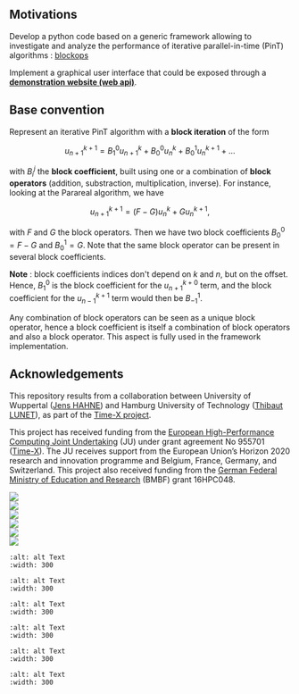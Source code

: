 ## Motivations

Develop a python code based on a generic framework allowing to investigate and analyze the performance of iterative parallel-in-time (PinT) algorithms : [blockops](./blockops/)

Implement a graphical user interface that could be exposed through a [**demonstration website (web api)**](./accuracy).

## Base convention

Represent an iterative PinT algorithm with a **block iteration** of the form

$$
u_{n+1}^{k+1} = B_1^0 u_{n+1}^k + B_0^0 u_{n}^k + B_0^1 u_{n}^{k+1} + ...
$$

with $B_i^j$ the **block coefficient**, built using one or a combination of **block operators** (addition, substraction, multiplication, inverse).
For instance, looking at the Parareal algorithm, we have

$$
u_{n+1}^{k+1} = (F - G) u_{n}^k + G u_{n}^{k+1},
$$

with $F$ and $G$ the block operators.
Then we have two block coefficients $B_0^0 = F-G$ and $B_0^1 = G$. Note that the same block operator can be present in several block coefficients.

**Note** : block coefficients indices don't depend on $k$ and $n$, but on the offset.
Hence, $B_1^0$ is the block coefficient for the $u_{n+1}^{k+0}$ term, and the block coefficient for the $u_{n-1}^{k+1}$ term would then be $B_{-1}^{1}$.

Any combination of block operators can be seen as a unique block operator, hence a block coefficient is itself a combination of block operators and also a block operator. This aspect is fully used in the framework implementation.

## Acknowledgements

This repository results from a collaboration between University of Wuppertal ([Jens HAHNE](https://www.hpc.uni-wuppertal.de/de/mitarbeiter/jens-hahne/)) and Hamburg University of Technology ([Thibaut LUNET](https://www.mat.tuhh.de/home/tlunet/?homepage_id=tlunet)), as part of the [Time-X project](https://www.timex-eurohpc.eu/).

This project has received funding from the [European High-Performance Computing Joint Undertaking](https://eurohpc-ju.europa.eu/) (JU) under grant agreement No 955701 ([Time-X](https://www.timex-eurohpc.eu/)). The JU receives support from the European Union’s Horizon 2020 research and innovation programme and Belgium, France, Germany, and Switzerland. This project also received funding from the [German Federal Ministry of Education and Research](https://www.bmbf.de/bmbf/en/home/home_node.html) (BMBF) grant 16HPC048.

<div
    class="uk-child-width-1-3@s uk-text-center"
    uk-grid="masonry: true"
>
    <div>
    <div class="uk-card uk-card-default uk-card-body">
        <img src="/images/logo_BUW_black.png" />
    </div>
    </div>
    <div>
    <div class="uk-card uk-card-default uk-card-body">
        <img src="/images/tuhh-logo.png" />
    </div>
    </div>
    <div>
    <div class="uk-card uk-card-default uk-card-body">
        <img src="/images/LogoTime-X.png" />
    </div>
    </div>
    <div>
    <div class="uk-card uk-card-default uk-card-body">
        <img src="/images/EuroHPC.jpg" />
    </div>
    </div>
    <div>
    <div class="uk-card uk-card-default uk-card-body">
        <img src="/images/logo_eu.png" />
    </div>
    </div>
    <div>
    <div class="uk-card uk-card-default uk-card-body">
        <img src="/images/BMBF_gefoerdert_2017_en.jpg" />
    </div>
    </div>
</div>

```{image} /images/EuroHPC.jpg
:alt: alt Text
:width: 300
```

```{image} /images/logo_BUW_black.png
:alt: alt Text
:width: 300
```

```{image} /images/tuhh-logo.png
:alt: alt Text
:width: 300
```

```{figure} /images/LogoTime-X.png
:alt: alt Text
:width: 300
```

```{figure} /images/logo_eu.png
:alt: alt Text
:width: 300
```

```{figure} /images/BMBF_gefoerdert_2017_en.jpg
:alt: alt Text
:width: 300
```
